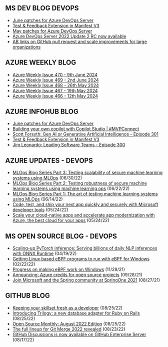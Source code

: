 ## MS DEV BLOG DEVOPS 

<!-- DEVBLOGDEVOPS:START -->
- [June patches for Azure DevOps Server](https://devblogs.microsoft.com/devops/june-patches-for-azure-devops-server-3/)
- [Test & Feedback Extension in Manifest V3](https://devblogs.microsoft.com/devops/test-feedback-extension-v3/)
- [May patches for Azure DevOps Server](https://devblogs.microsoft.com/devops/may-patches-for-azure-devops-server-2/)
- [Azure DevOps Server 2022 Update 2 RC now available](https://devblogs.microsoft.com/devops/azure-devops-server-2022-update-2-rc-now-available/)
- [AB links on GitHub pull request and scale improvements for large organizations](https://devblogs.microsoft.com/devops/ab-links-on-github-pull-request-and-scale-improvements/)
<!-- DEVBLOGDEVOPS:END -->


## AZURE WEEKLY BLOG

<!-- AZUREWEEKLY:START -->
- [Azure Weekly Issue 470 - 9th June 2024](https://azureweekly.info/issue-470.html)
- [Azure Weekly Issue 469 - 2nd June 2024](https://azureweekly.info/issue-469.html)
- [Azure Weekly Issue 468 - 26th May 2024](https://azureweekly.info/issue-468.html)
- [Azure Weekly Issue 467 - 19th May 2024](https://azureweekly.info/issue-467.html)
- [Azure Weekly Issue 466 - 12th May 2024](https://azureweekly.info/issue-466.html)
<!-- AZUREWEEKLY:END -->

## AZURE INFOHUB BLOG 

<!-- AZUREINFOHUB:START -->
- [June patches for Azure DevOps Server](https://devblogs.microsoft.com/devops/june-patches-for-azure-devops-server-3/)
- [Building your own copilot with Copilot Studio | #MVPConnect](https://www.youtube.com/watch?v=ZM0yu0XdEqY)
- [Scott Forsyth: Gen AI or Generative Artificial Intelligence - Episode 301](http://feed.azuredevops.show/scott-forsyth-gen-ai-or-generative-artificial-intelligence-episode-301)
- [Test &amp; Feedback Extension in Manifest V3](https://devblogs.microsoft.com/devops/test-feedback-extension-v3/)
- [Jim Leonardo: Leading Software Teams - Episode 300](http://feed.azuredevops.show/jim-leonardo-leading-software-teams-episode-300)
<!-- AZUREINFOHUB:END -->


## AZURE UPDATES - DEVOPS 

<!-- AZUREUPDATES:START -->

 - [MLOps Blog Series Part 3: Testing scalability of secure machine learning systems using MLOps](https://azure.microsoft.com/blog/mlops-blog-series-part-3-testing-scalability-of-secure-machine-learning-systems-using-mlops/) (06/30/22)
 - [MLOps Blog Series Part 2: Testing robustness of secure machine learning systems using machine learning ops](https://azure.microsoft.com/blog/mlops-blog-series-part-2-testing-robustness-of-secure-machine-learning-systems-using-machine-learning-ops/) (06/22/22)
 - [MLOps Blog Series Part 1: The art of testing machine learning systems using MLOps](https://azure.microsoft.com/blog/mlops-blog-series-part-1-the-art-of-testing-machine-learning-systems-using-mlops/) (06/14/22)
 - [Code, test, and ship your next app quickly and securely with Microsoft developer tools](https://azure.microsoft.com/blog/code-test-and-ship-your-next-app-quickly-and-securely-with-microsoft-developer-tools/) (05/24/22)
 - [Scale your cloud-native apps and accelerate app modernization with Azure, the best cloud for your apps](https://azure.microsoft.com/blog/scale-your-cloudnative-apps-and-accelerate-app-modernization-with-azure-the-best-cloud-for-your-apps/) (05/24/22)
<!-- AZUREUPDATES:END -->


## MS OPEN SOURCE BLOG - DEVOPS 

<!-- MSOPENSOURCEBLOG:START -->

 - [Scaling-up PyTorch inference: Serving billions of daily NLP inferences with ONNX Runtime](https://cloudblogs.microsoft.com/opensource/2022/04/19/scaling-up-pytorch-inference-serving-billions-of-daily-nlp-inferences-with-onnx-runtime/) (04/19/22)
 - [Getting Linux based eBPF programs to run with eBPF for Windows](https://cloudblogs.microsoft.com/opensource/2022/02/22/getting-linux-based-ebpf-programs-to-run-with-ebpf-for-windows/) (02/22/22)
 - [Progress on making eBPF work on Windows](https://cloudblogs.microsoft.com/opensource/2021/11/29/progress-on-making-ebpf-work-on-windows/) (11/29/21)
 - [Announcing: Azure credits for open source projects](https://cloudblogs.microsoft.com/opensource/2021/09/28/announcing-azure-credits-for-open-source-projects/) (09/28/21)
 - [Join Microsoft and the Spring community at SpringOne 2021](https://cloudblogs.microsoft.com/opensource/2021/08/27/join-microsoft-and-the-spring-community-at-springone-2021/) (08/27/21)
<!-- MSOPENSOURCEBLOG:END -->


## GITHUB BLOG


<!-- GITHUB:START -->

 - [Keeping your skillset fresh as a developer](https://github.blog/2022-08-25-keeping-your-skillset-fresh-as-a-developer/) (08/25/22)
 - [Introducing Trilogy: a new database adapter for Ruby on Rails](https://github.blog/2022-08-25-introducing-trilogy-a-new-database-adapter-for-ruby-on-rails/) (08/25/22)
 - [Open Source Monthly: August 2022 Edition](https://github.blog/2022-08-25-open-source-monthly-august-2022-edition/) (08/25/22)
 - [The full lineup for Git Merge 2022 revealed](https://github.blog/2022-08-23-the-full-lineup-for-git-merge-2022-revealed/) (08/23/22)
 - [GitHub Discussions is now available on GitHub Enterprise Server](https://github.blog/2022-08-17-github-discussions-is-now-available-on-github-enterprise-server/) (08/17/22)
<!-- GITHUB:END -->
